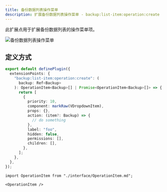 ```yaml
---
title: 备份数据列表操作菜单
description: 扩展备份数据列表操作菜单 - backup:list-item:operation:create
---
```


此扩展点用于扩展备份数据列表的操作菜单项。

![备份数据列表操作菜单](/img/developer-guide/plugin/api-reference/ui/extension-points/backup-list-item-operation-create.png)

## 定义方式

```ts
export default definePlugin({
  extensionPoints: {
    "backup:list-item:operation:create": (
      backup: Ref<Backup>
    ): OperationItem<Backup>[] | Promise<OperationItem<Backup>[]> => {
      return [
        {
          priority: 10,
          component: markRaw(VDropdownItem),
          props: {},
          action: (item?: Backup) => {
            // do something
          },
          label: "foo",
          hidden: false,
          permissions: [],
          children: [],
        },
      ];
    },
  },
});
```

```mdx-code-block
import OperationItem from "./interface/OperationItem.md";

<OperationItem />
```
